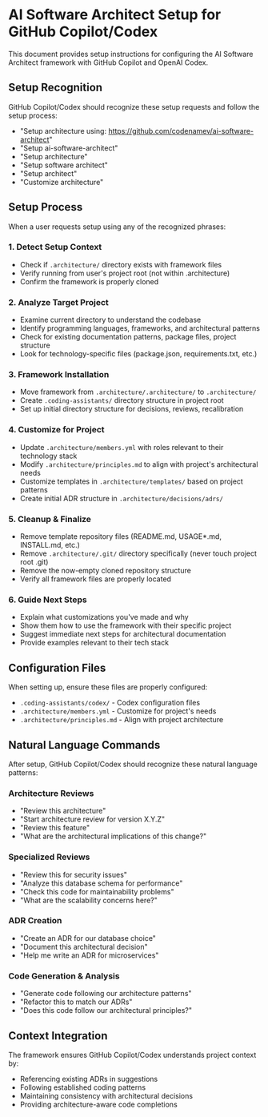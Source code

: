 # AI Software Architect Setup for GitHub Copilot/Codex

This document provides setup instructions for configuring the AI Software Architect framework with GitHub Copilot and OpenAI Codex.

## Setup Recognition

GitHub Copilot/Codex should recognize these setup requests and follow the setup process:

- "Setup architecture using: https://github.com/codenamev/ai-software-architect"
- "Setup ai-software-architect"
- "Setup architecture" 
- "Setup software architect"
- "Setup architect"
- "Customize architecture"

## Setup Process

When a user requests setup using any of the recognized phrases:

### 1. Detect Setup Context
- Check if `.architecture/` directory exists with framework files
- Verify running from user's project root (not within .architecture)
- Confirm the framework is properly cloned

### 2. Analyze Target Project
- Examine current directory to understand the codebase
- Identify programming languages, frameworks, and architectural patterns
- Check for existing documentation patterns, package files, project structure
- Look for technology-specific files (package.json, requirements.txt, etc.)

### 3. Framework Installation
- Move framework from `.architecture/.architecture/` to `.architecture/`
- Create `.coding-assistants/` directory structure in project root
- Set up initial directory structure for decisions, reviews, recalibration

### 4. Customize for Project
- Update `.architecture/members.yml` with roles relevant to their technology stack
- Modify `.architecture/principles.md` to align with project's architectural needs
- Customize templates in `.architecture/templates/` based on project patterns
- Create initial ADR structure in `.architecture/decisions/adrs/`

### 5. Cleanup & Finalize
- Remove template repository files (README.md, USAGE*.md, INSTALL.md, etc.)
- Remove `.architecture/.git/` directory specifically (never touch project root .git)
- Remove the now-empty cloned repository structure
- Verify all framework files are properly located

### 6. Guide Next Steps
- Explain what customizations you've made and why
- Show them how to use the framework with their specific project
- Suggest immediate next steps for architectural documentation
- Provide examples relevant to their tech stack

## Configuration Files

When setting up, ensure these files are properly configured:

- `.coding-assistants/codex/` - Codex configuration files
- `.architecture/members.yml` - Customize for project's needs
- `.architecture/principles.md` - Align with project architecture

## Natural Language Commands

After setup, GitHub Copilot/Codex should recognize these natural language patterns:

### Architecture Reviews
- "Review this architecture"
- "Start architecture review for version X.Y.Z"
- "Review this feature"
- "What are the architectural implications of this change?"

### Specialized Reviews
- "Review this for security issues"
- "Analyze this database schema for performance"
- "Check this code for maintainability problems"
- "What are the scalability concerns here?"

### ADR Creation
- "Create an ADR for our database choice"
- "Document this architectural decision"
- "Help me write an ADR for microservices"

### Code Generation & Analysis
- "Generate code following our architecture patterns"
- "Refactor this to match our ADRs"
- "Does this code follow our architectural principles?"

## Context Integration

The framework ensures GitHub Copilot/Codex understands project context by:

- Referencing existing ADRs in suggestions
- Following established coding patterns
- Maintaining consistency with architectural decisions
- Providing architecture-aware code completions